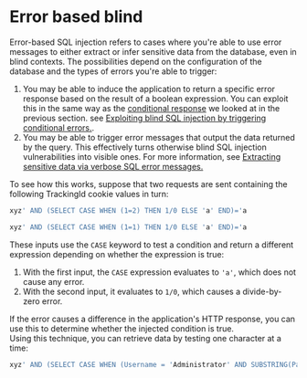 # Error based blind

Error-based SQL injection refers to cases where you're able to use error messages to either extract or infer sensitive data
from the database, even in blind contexts.
The possibilities depend on the configuration of the database and the types of errors you're able to trigger:

1) You may be able to induce the application to return a specific error response based on the result of a boolean expression.
You can exploit this in the same way as the [conditional response](https://portswigger.net/web-security/sql-injection/blind#exploiting-blind-sql-injection-by-triggering-conditional-responses) we looked at in the previous section.
see [Exploiting blind SQL injection by triggering conditional errors.](https://portswigger.net/web-security/sql-injection/blind#exploiting-blind-sql-injection-by-triggering-conditional-errors).<br>
2) You may be able to trigger error messages that output the data returned by the query.
This effectively turns otherwise blind SQL injection vulnerabilities into visible ones.
For more information, see [Extracting sensitive data via verbose SQL error messages.](https://portswigger.net/web-security/sql-injection/blind#extracting-sensitive-data-via-verbose-sql-error-messages)


To see how this works, suppose that two requests are sent containing the following TrackingId cookie values in turn:
```bash
xyz' AND (SELECT CASE WHEN (1=2) THEN 1/0 ELSE 'a' END)='a
```
```bash
xyz' AND (SELECT CASE WHEN (1=1) THEN 1/0 ELSE 'a' END)='a
```
These inputs use the `CASE` keyword to test a condition and return a different expression depending on whether the expression is true:<br>
1) With the first input, the `CASE` expression evaluates to `'a'`, which does not cause any error.
2) With the second input, it evaluates to `1/0`, which causes a divide-by-zero error.

If the error causes a difference in the application's HTTP response, you can use this to determine whether the injected condition is true.
<br>
Using this technique, you can retrieve data by testing one character at a time:
```bash
xyz' AND (SELECT CASE WHEN (Username = 'Administrator' AND SUBSTRING(Password, 1, 1) > 'm') THEN 1/0 ELSE 'a' END FROM Users)='a
```
